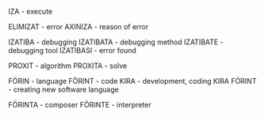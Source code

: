IZA - execute

ELIMIZAT - error
AXINIZA - reason of error

IZATIBA - debugging
IZATIBATA - debugging method
IZATIBATE - debugging tool
IZATIBASI - error found

PROXIT - algorithm
PROXITA - solve

FÖRIN - language
FÖRINT - code
KIRA - development, coding
KIRA FÖRINT - creating new software language

FÖRINTA - composer
FÖRINTE - interpreter

